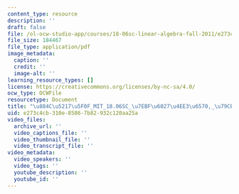```yaml
---
content_type: resource
description: ''
draft: false
file: /ol-ocw-studio-app/courses/18-06sc-linear-algebra-fall-2011/e273c4cb310e85867b82932c120aa25a_884c52175f0f_MIT_18.06SC_7ebf60274ee36570-_79cb_2011.pdf
file_size: 184467
file_type: application/pdf
image_metadata:
  caption: ''
  credit: ''
  image-alt: ''
learning_resource_types: []
license: https://creativecommons.org/licenses/by-nc-sa/4.0/
ocw_type: OCWFile
resourcetype: Document
title: "\u884C\u5217\u5F0F_MIT_18.06SC_\u7EBF\u6027\u4EE3\u6570,_\u79CB_2011.pdf"
uid: e273c4cb-310e-8586-7b82-932c120aa25a
video_files:
  archive_url: ''
  video_captions_file: ''
  video_thumbnail_file: ''
  video_transcript_file: ''
video_metadata:
  video_speakers: ''
  video_tags: ''
  youtube_description: ''
  youtube_id: ''
---
```

